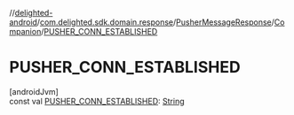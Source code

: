 //[delighted-android](../../../../index.md)/[com.delighted.sdk.domain.response](../../index.md)/[PusherMessageResponse](../index.md)/[Companion](index.md)/[PUSHER_CONN_ESTABLISHED](-p-u-s-h-e-r_-c-o-n-n_-e-s-t-a-b-l-i-s-h-e-d.md)

# PUSHER_CONN_ESTABLISHED

[androidJvm]\
const val [PUSHER_CONN_ESTABLISHED](-p-u-s-h-e-r_-c-o-n-n_-e-s-t-a-b-l-i-s-h-e-d.md): [String](https://kotlinlang.org/api/latest/jvm/stdlib/kotlin/-string/index.html)
